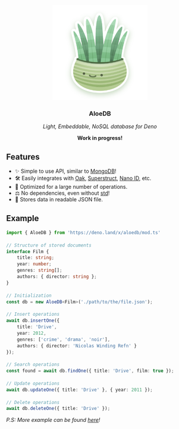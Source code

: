 <p align="center">
	<img src="https://raw.githubusercontent.com/Kirlovon/AloeDB/master/other/head.png" alt="Zoomtastic Logo" width="256">
</p>

<h3 align="center">AloeDB</h3>
<p align="center"><i>Light, Embeddable, NoSQL database for Deno</i></p>

<p align="center">
    <b>Work in progress!</b>
</p>

## Features
* ✨ Simple to use API, similar to [MongoDB](https://www.mongodb.com/)!
* 🛠 Easily integrates with [Oak](https://github.com/oakserver/oak), [Superstruct](https://github.com/ianstormtaylor/superstruct), [Nano ID](https://github.com/ai/nanoid), etc.
* 🚀 Optimized for a large number of operations.
* ⚖ No dependencies, even without [std](https://deno.land/std)!
* 📁 Stores data in readable JSON file.

## Example
```typescript
import { AloeDB } from 'https://deno.land/x/aloedb/mod.ts'

// Structure of stored documents
interface Film {
    title: string;
    year: number;
    genres: string[];
    authors: { director: string };
}

// Initialization
const db = new AloeDB<Film>('./path/to/the/file.json');

// Insert operations
await db.insertOne({ 
    title: 'Drive', 
    year: 2012,
    genres: ['crime', 'drama', 'noir'],
    authors: { director: 'Nicolas Winding Refn' }
});

// Search operations
const found = await db.findOne({ title: 'Drive', film: true });

// Update operations
await db.updateOne({ title: 'Drive' }, { year: 2011 });

// Delete operations
await db.deleteOne({ title: 'Drive' });
```
_P.S: More example can be found [here](https://github.com/Kirlovon/AloeDB/tree/master/examples)!_